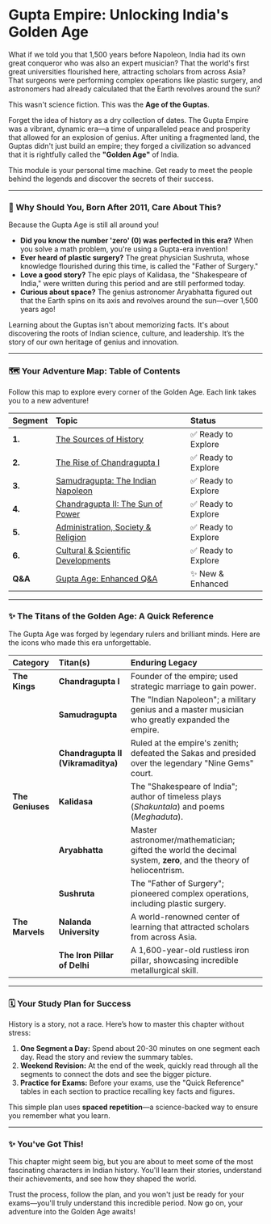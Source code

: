 # Gupta Empire: Unlocking India's Golden Age

What if we told you that 1,500 years before Napoleon, India had its own great conqueror who was also an expert musician? That the world's first great universities flourished here, attracting scholars from across Asia? That surgeons were performing complex operations like plastic surgery, and astronomers had already calculated that the Earth revolves around the sun?

This wasn't science fiction. This was the **Age of the Guptas**.

Forget the idea of history as a dry collection of dates. The Gupta Empire was a vibrant, dynamic era—a time of unparalleled peace and prosperity that allowed for an explosion of genius. After uniting a fragmented land, the Guptas didn't just build an empire; they forged a civilization so advanced that it is rightfully called the **"Golden Age"** of India.

This module is your personal time machine. Get ready to meet the people behind the legends and discover the secrets of their success.

---

### 🤔 Why Should You, Born After 2011, Care About This?

Because the Gupta Age is still all around you!

*   **Did you know the number 'zero' (0) was perfected in this era?** When you solve a math problem, you're using a Gupta-era invention!
*   **Ever heard of plastic surgery?** The great physician Sushruta, whose knowledge flourished during this time, is called the "Father of Surgery."
*   **Love a good story?** The epic plays of Kalidasa, the "Shakespeare of India," were written during this period and are still performed today.
*   **Curious about space?** The genius astronomer Aryabhatta figured out that the Earth spins on its axis and revolves around the sun—over 1,500 years ago!

Learning about the Guptas isn't about memorizing facts. It's about discovering the roots of Indian science, culture, and leadership. It’s the story of our own heritage of genius and innovation.

---

### 🗺️ Your Adventure Map: Table of Contents

Follow this map to explore every corner of the Golden Age. Each link takes you to a new adventure!

| Segment | Topic                                            | Status                |
| :------ | :----------------------------------------------- | :-------------------- |
| **1.**  | [The Sources of History](./1.sources.md) | ✅ Ready to Explore |
| **2.**  | [The Rise of Chandragupta I](./2.chandragupta-i.md) | ✅ Ready to Explore |
| **3.**  | [Samudragupta: The Indian Napoleon](./3.samudragupta.md) | ✅ Ready to Explore |
| **4.**  | [Chandragupta II: The Sun of Power](./4.chandragupta-ii.md) | ✅ Ready to Explore |
| **5.**  | [Administration, Society & Religion](./5.administration.md) | ✅ Ready to Explore |
| **6.**  | [Cultural & Scientific Developments](./6.culture-science-art.md) | ✅ Ready to Explore |
| **Q&A** | [Gupta Age: Enhanced Q&A](./7-questions-answers.md) | ✨ New & Enhanced |

---

### ✨ The Titans of the Golden Age: A Quick Reference

The Gupta Age was forged by legendary rulers and brilliant minds. Here are the icons who made this era unforgettable.

| Category      | Titan(s)                               | Enduring Legacy                                                                                             |
| :------------ | :------------------------------------- | :---------------------------------------------------------------------------------------------------------- |
| **The Kings** | **Chandragupta I**                     | Founder of the empire; used strategic marriage to gain power.                                               |
|               | **Samudragupta**                       | The "Indian Napoleon"; a military genius and a master musician who greatly expanded the empire.             |
|               | **Chandragupta II (Vikramaditya)**     | Ruled at the empire's zenith; defeated the Sakas and presided over the legendary "Nine Gems" court.         |
| **The Geniuses**| **Kalidasa**                           | The "Shakespeare of India"; author of timeless plays (*Shakuntala*) and poems (*Meghaduta*).                |
|               | **Aryabhatta**                         | Master astronomer/mathematician; gifted the world the decimal system, **zero**, and the theory of heliocentrism. |
|               | **Sushruta**                           | The "Father of Surgery"; pioneered complex operations, including plastic surgery.                           |
| **The Marvels** | **Nalanda University**                 | A world-renowned center of learning that attracted scholars from across Asia.                               |
|               | **The Iron Pillar of Delhi**           | A 1,600-year-old rustless iron pillar, showcasing incredible metallurgical skill.                           |

---

### 🗓️ Your Study Plan for Success

History is a story, not a race. Here’s how to master this chapter without stress:

1.  **One Segment a Day:** Spend about 20-30 minutes on one segment each day. Read the story and review the summary tables.
2.  **Weekend Revision:** At the end of the week, quickly read through all the segments to connect the dots and see the bigger picture.
3.  **Practice for Exams:** Before your exams, use the "Quick Reference" tables in each section to practice recalling key facts and figures.

This simple plan uses **spaced repetition**—a science-backed way to ensure you remember what you learn.

---

### ✨ You've Got This!

This chapter might seem big, but you are about to meet some of the most fascinating characters in Indian history. You'll learn their stories, understand their achievements, and see how they shaped the world.

Trust the process, follow the plan, and you won't just be ready for your exams—you'll truly understand this incredible period. Now go on, your adventure into the Golden Age awaits!
